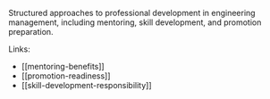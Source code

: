 Structured approaches to professional development in engineering management, including mentoring, skill development, and promotion preparation.

Links:
- [[mentoring-benefits]]
- [[promotion-readiness]]
- [[skill-development-responsibility]]
